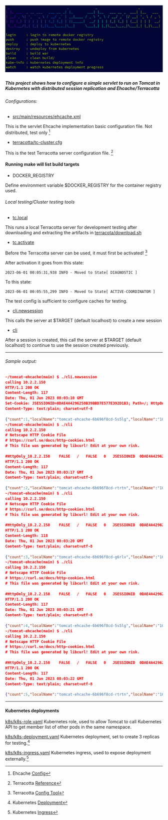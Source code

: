 # ![tomcat ehcache](tomcat-ehcache.jpg)                                                 

##### This project shows how to configure a simple servlet to run on Tomcat in Kubernetes with distributed session replication and Ehcache/Terracotta

###### Configurations:
 - [src/main/resources/ehcache.xml](src/main/resources/ehcache.xml)
  
This is the servlet Ehcache implementation basic configuration file. Not distributed, test only [^1]

 <!-- - [src/main/resources/ehcache.distributed.xml](src/main/resources/ehcache.distributed.xml)  -->
 - [terracotta/tc-cluster.cfg](terracotta/tc-cluster.cfg) 

This is the test Terracotta server configuration file. [^2]

#### Running make will list build targets

- DOCKER_REGISTRY 

Define environment variable $DOCKER_REGISTRY for the container registry used.

###### Local testing/Cluster testing tools

- [tc.local](tc.local)

This runs a local Terracotta server for development testing after downloading and extracting the artifacts in [terracota/download.sh](terracota/download.sh)

- [tc.activate](tc.activate)
  
Before the Terracotta server can be used, it must first be activated! [^3]

After activation it goes from this state:
```log
2023-06-01 00:05:31,938 INFO - Moved to State[ DIAGNOSTIC ]
```
To this state:
```log
2023-06-01 00:05:55,299 INFO - Moved to State[ ACTIVE-COORDINATOR ]
```
The test config is sufficient to configure caches for testing.

- [cli.newsession](cli.newsession)
  
This calls the server at $TARGET (default localhost) to create a new session

- [cli](cli)

After a session is created, this call the server at $TARGET (default localhost) to continue to use the session created previously.

---
###### Sample output:
```json
~/tomcat-ehcache(main) $ ./cli.newsession 
calling 10.2.2.150
HTTP/1.1 200 OK
Content-Length: 117
Date: Thu, 01 Jun 2023 08:03:10 GMT
Set-Cookie: JSESSIONID=0DAE4A4296258B39BBD7E577E392D1B3; Path=/; HttpOnly
Content-Type: text/plain; charset=utf-8

{"count":1,"localName":"tomcat-ehcache-6b696f8cd-5s5lg","localName":"10.42.3.7","localPort":"8080","cachedEntry":"1"}
~/tomcat-ehcache(main) $ ./cli
calling 10.2.2.150
# Netscape HTTP Cookie File
# https://curl.se/docs/http-cookies.html
# This file was generated by libcurl! Edit at your own risk.

#HttpOnly_10.2.2.150	FALSE	/	FALSE	0	JSESSIONID	0DAE4A4296258B39BBD7E577E392D1B3
HTTP/1.1 200 OK
Content-Length: 117
Date: Thu, 01 Jun 2023 08:03:17 GMT
Content-Type: text/plain; charset=utf-8

{"count":2,"localName":"tomcat-ehcache-6b696f8cd-rtrtn","localName":"10.42.1.9","localPort":"8080","cachedEntry":"2"}
~/tomcat-ehcache(main) $ ./cli
calling 10.2.2.150
# Netscape HTTP Cookie File
# https://curl.se/docs/http-cookies.html
# This file was generated by libcurl! Edit at your own risk.

#HttpOnly_10.2.2.150	FALSE	/	FALSE	0	JSESSIONID	0DAE4A4296258B39BBD7E577E392D1B3
HTTP/1.1 200 OK
Content-Length: 118
Date: Thu, 01 Jun 2023 08:03:20 GMT
Content-Type: text/plain; charset=utf-8

{"count":3,"localName":"tomcat-ehcache-6b696f8cd-g6rlv","localName":"10.42.2.11","localPort":"8080","cachedEntry":"3"}
~/tomcat-ehcache(main) $ ./cli
calling 10.2.2.150
# Netscape HTTP Cookie File
# https://curl.se/docs/http-cookies.html
# This file was generated by libcurl! Edit at your own risk.

#HttpOnly_10.2.2.150	FALSE	/	FALSE	0	JSESSIONID	0DAE4A4296258B39BBD7E577E392D1B3
HTTP/1.1 200 OK
Content-Length: 117
Date: Thu, 01 Jun 2023 08:03:21 GMT
Content-Type: text/plain; charset=utf-8

{"count":4,"localName":"tomcat-ehcache-6b696f8cd-5s5lg","localName":"10.42.3.7","localPort":"8080","cachedEntry":"4"}
~/tomcat-ehcache(main) $ ./cli
calling 10.2.2.150
# Netscape HTTP Cookie File
# https://curl.se/docs/http-cookies.html
# This file was generated by libcurl! Edit at your own risk.

#HttpOnly_10.2.2.150	FALSE	/	FALSE	0	JSESSIONID	0DAE4A4296258B39BBD7E577E392D1B3
HTTP/1.1 200 OK
Content-Length: 117
Date: Thu, 01 Jun 2023 08:03:22 GMT
Content-Type: text/plain; charset=utf-8

{"count":5,"localName":"tomcat-ehcache-6b696f8cd-rtrtn","localName":"10.42.1.9","localPort":"8080","cachedEntry":"5"}

```
---
#### Kubernetes deployments
[k8s/k8s-role.yaml](k8s/k8s-role.yaml)
Kubernetes role, used to allow Tomcat to call Kubernetes API to get member list of other pods in the same namespace.

[k8s/k8s-deployment.yaml](k8s/k8s-deployment.yaml) 
Kubernetes deployment, set to create 3 replicas for testing.[^4]

[k8s/k8s-ingress.yaml](k8s/k8s-ingress.yaml) 
Kubernetes ingress, used to expose deployment externally.[^5]

[^1]: Ehcache [Config](https://www.ehcache.org/documentation/3.10/107.html)

[^2]: Terracotta [Reference](https://documentation.softwareag.com/terracotta/terracotta_10-11/webhelp/index.html)

[^3]: Terracotta [Config Tool](https://documentation.softwareag.com/terracotta/terracotta_10-11/webhelp/index.html#page/terracotta-db-webhelp%2Fco-srv_config_intro.html%23)

[^4]: Kubernetes [Deployment](https://kubernetes.io/docs/concepts/workloads/controllers/deployment/)

[^5]: Kubernetes [Ingress](https://kubernetes.io/docs/concepts/services-networking/ingress/)
